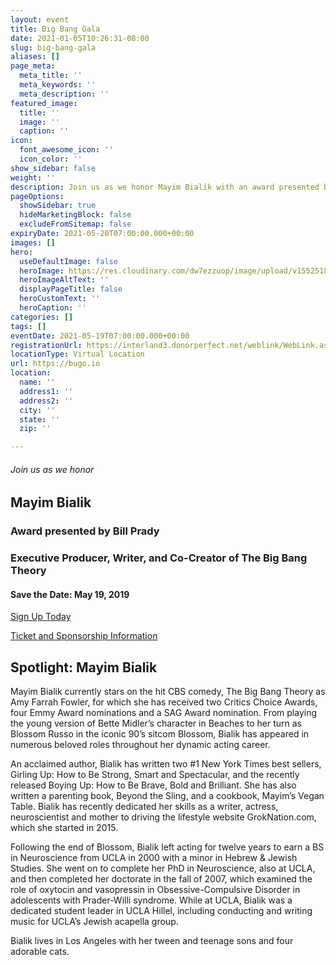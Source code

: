 ```yaml
---
layout: event
title: Big Bang Gala
date: 2021-01-05T10:26:31-08:00
slug: big-bang-gala
aliases: []
page_meta:
  meta_title: ''
  meta_keywords: ''
  meta_description: ''
featured_image:
  title: ''
  image: ''
  caption: ''
icon:
  font_awesome_icon: ''
  icon_color: ''
show_sidebar: false
weight: ''
description: Join us as we honor Mayim Bialik with an award presented by Bill Prady.
pageOptions:
  showSidebar: true
  hideMarketingBlock: false
  excludeFromSitemap: false
expiryDate: 2021-05-20T07:00:00.000+00:00
images: []
hero:
  useDefaultImage: false
  heroImage: https://res.cloudinary.com/dw7ezzuop/image/upload/v1552518061/BIG-BANG-new-site.jpg
  heroImageAltText: ''
  displayPageTitle: false
  heroCustomText: ''
  heroCaption: ''
categories: []
tags: []
eventDate: 2021-05-19T07:00:00.000+00:00
registrationUrl: https://interland3.donorperfect.net/weblink/WebLink.aspx?name=E9816&id=48
locationType: Virtual Location
url: https://bugo.io
location:
  name: ''
  address1: ''
  address2: ''
  city: ''
  state: ''
  zip: ''

---
```

###### Join us as we honor

## Mayim Bialik

### Award presented by Bill Prady

### Executive Producer, Writer, and Co-Creator of The Big Bang Theory

#### Save the Date: May 19, 2019

<!-- Do not edit this code --> <a class="mx-auto btn btn-blue" href="https://interland3.donorperfect.net/weblink/WebLink.aspx?name=E9816&id=48" target="_blank">Sign Up Today</a>

[Ticket and Sponsorship Information](https://res.cloudinary.com/dw7ezzuop/image/upload/v1553634984/JFLA-big-bang-sponsorship-card2%20FINAL.pdf "JFLA-big-bang-sponsorship-card2 FINAL.pdf")

## Spotlight: Mayim Bialik

Mayim Bialik currently stars on the hit CBS comedy, The Big Bang Theory as Amy Farrah Fowler, for which she has received two Critics Choice Awards, four Emmy Award nominations and a SAG Award nomination. From playing the young version of Bette Midler’s character in Beaches to her turn as Blossom Russo in the iconic 90’s sitcom Blossom, Bialik has appeared in numerous beloved roles throughout her dynamic acting career.

An acclaimed author, Bialik has written two #1 New York Times best sellers, Girling Up: How to Be Strong, Smart and Spectacular, and the recently released Boying Up: How to Be Brave, Bold and Brilliant. She has also written a parenting book, Beyond the Sling, and a cookbook, Mayim’s Vegan Table. Bialik has recently dedicated her skills as a writer, actress, neuroscientist and mother to driving the lifestyle website GrokNation.com, which she started in 2015.

Following the end of Blossom, Bialik left acting for twelve years to earn a BS in Neuroscience from UCLA in 2000 with a minor in Hebrew & Jewish Studies. She went on to complete her PhD in Neuroscience, also at UCLA, and then completed her doctorate in the fall of 2007, which examined the role of oxytocin and vasopressin in Obsessive-Compulsive Disorder in adolescents with Prader-Willi syndrome. While at UCLA, Bialik was a dedicated student leader in UCLA Hillel, including conducting and writing music for UCLA’s Jewish acapella group.

Bialik lives in Los Angeles with her tween and teenage sons and four adorable cats.